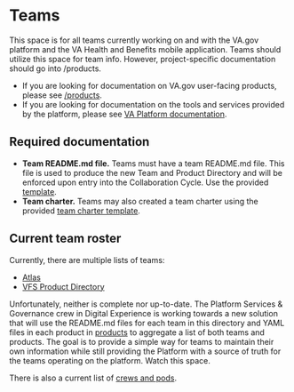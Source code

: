 # Teams

This space is for all teams currently working on and with the VA.gov platform and the VA Health and Benefits mobile application. Teams should utilize this space for team info. However, project-specific documentation should go into /products.

- If you are looking for documentation on VA.gov user-facing products, please see [/products](../products/README.md).
- If you are looking for documentation on the tools and services provided by the platform, please see [VA Platform documentation](https://depo-platform-documentation.scrollhelp.site/).

## Required documentation

- **Team README.md file.** Teams must have a team README.md file. This file is used to produce the new Team and Product Directory and will be enforced upon entry into the Collaboration Cycle. Use the provided [template](team-readme-template.md).
- **Team charter.** Teams may also created a team charter using the provided [team charter template](https://github.com/department-of-veterans-affairs/va.gov-team/blob/master/platform/product-management/team-charter-template.md).

## Current team roster

Currently, there are multiple lists of teams:

- [Atlas](https://www.va.gov/atlas/)
- [VFS Product Directory](https://depo-platform-documentation.scrollhelp.site/getting-started/vfs-product-directory)

Unfortunately, neither is complete nor up-to-date. The Platform Services & Governance crew in Digital Experience is working towards a new solution that will use the README.md files for each team in this directory and YAML files in each product in [products](../products/) to aggregate a list of both teams and products. The goal is to provide a simple way for teams to maintain their own information while still providing the Platform with a source of truth for the teams operating on the platform. Watch this space.

There is also a current list of [crews and pods](crews-and-pods.md).
